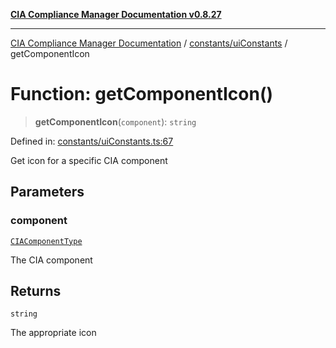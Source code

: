 [**CIA Compliance Manager Documentation v0.8.27**](../../../README.md)

***

[CIA Compliance Manager Documentation](../../../modules.md) / [constants/uiConstants](../README.md) / getComponentIcon

# Function: getComponentIcon()

> **getComponentIcon**(`component`): `string`

Defined in: [constants/uiConstants.ts:67](https://github.com/Hack23/cia-compliance-manager/blob/26bb73ca86d23be8656cdd29d12202323a449310/src/constants/uiConstants.ts#L67)

Get icon for a specific CIA component

## Parameters

### component

[`CIAComponentType`](../../../types/type-aliases/CIAComponentType.md)

The CIA component

## Returns

`string`

The appropriate icon
